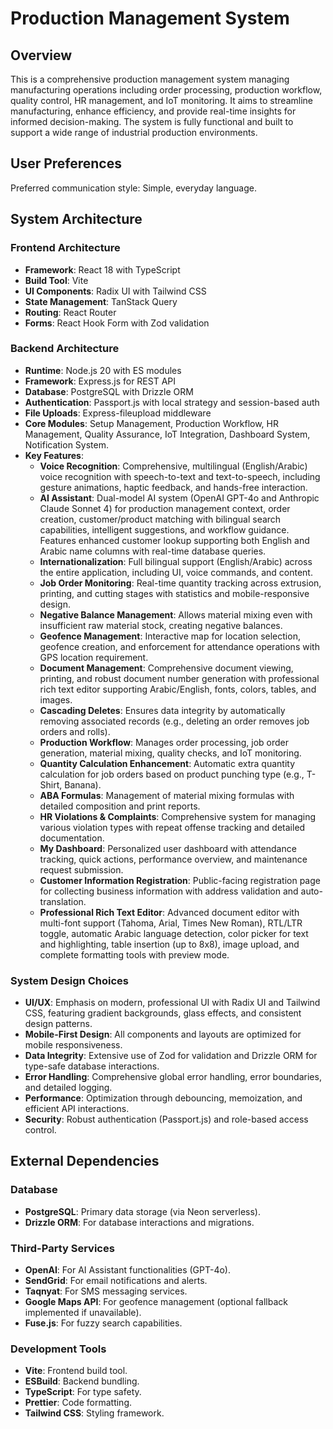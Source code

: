 # Production Management System

## Overview
This is a comprehensive production management system managing manufacturing operations including order processing, production workflow, quality control, HR management, and IoT monitoring. It aims to streamline manufacturing, enhance efficiency, and provide real-time insights for informed decision-making. The system is fully functional and built to support a wide range of industrial production environments.

## User Preferences
Preferred communication style: Simple, everyday language.

## System Architecture

### Frontend Architecture
- **Framework**: React 18 with TypeScript
- **Build Tool**: Vite
- **UI Components**: Radix UI with Tailwind CSS
- **State Management**: TanStack Query
- **Routing**: React Router
- **Forms**: React Hook Form with Zod validation

### Backend Architecture
- **Runtime**: Node.js 20 with ES modules
- **Framework**: Express.js for REST API
- **Database**: PostgreSQL with Drizzle ORM
- **Authentication**: Passport.js with local strategy and session-based auth
- **File Uploads**: Express-fileupload middleware
- **Core Modules**: Setup Management, Production Workflow, HR Management, Quality Assurance, IoT Integration, Dashboard System, Notification System.
- **Key Features**:
    - **Voice Recognition**: Comprehensive, multilingual (English/Arabic) voice recognition with speech-to-text and text-to-speech, including gesture animations, haptic feedback, and hands-free interaction.
    - **AI Assistant**: Dual-model AI system (OpenAI GPT-4o and Anthropic Claude Sonnet 4) for production management context, order creation, customer/product matching with bilingual search capabilities, intelligent suggestions, and workflow guidance. Features enhanced customer lookup supporting both English and Arabic name columns with real-time database queries.
    - **Internationalization**: Full bilingual support (English/Arabic) across the entire application, including UI, voice commands, and content.
    - **Job Order Monitoring**: Real-time quantity tracking across extrusion, printing, and cutting stages with statistics and mobile-responsive design.
    - **Negative Balance Management**: Allows material mixing even with insufficient raw material stock, creating negative balances.
    - **Geofence Management**: Interactive map for location selection, geofence creation, and enforcement for attendance operations with GPS location requirement.
    - **Document Management**: Comprehensive document viewing, printing, and robust document number generation with professional rich text editor supporting Arabic/English, fonts, colors, tables, and images.
    - **Cascading Deletes**: Ensures data integrity by automatically removing associated records (e.g., deleting an order removes job orders and rolls).
    - **Production Workflow**: Manages order processing, job order generation, material mixing, quality checks, and IoT monitoring.
    - **Quantity Calculation Enhancement**: Automatic extra quantity calculation for job orders based on product punching type (e.g., T-Shirt, Banana).
    - **ABA Formulas**: Management of material mixing formulas with detailed composition and print reports.
    - **HR Violations & Complaints**: Comprehensive system for managing various violation types with repeat offense tracking and detailed documentation.
    - **My Dashboard**: Personalized user dashboard with attendance tracking, quick actions, performance overview, and maintenance request submission.
    - **Customer Information Registration**: Public-facing registration page for collecting business information with address validation and auto-translation.
    - **Professional Rich Text Editor**: Advanced document editor with multi-font support (Tahoma, Arial, Times New Roman), RTL/LTR toggle, automatic Arabic language detection, color picker for text and highlighting, table insertion (up to 8x8), image upload, and complete formatting tools with preview mode.

### System Design Choices
- **UI/UX**: Emphasis on modern, professional UI with Radix UI and Tailwind CSS, featuring gradient backgrounds, glass effects, and consistent design patterns.
- **Mobile-First Design**: All components and layouts are optimized for mobile responsiveness.
- **Data Integrity**: Extensive use of Zod for validation and Drizzle ORM for type-safe database interactions.
- **Error Handling**: Comprehensive global error handling, error boundaries, and detailed logging.
- **Performance**: Optimization through debouncing, memoization, and efficient API interactions.
- **Security**: Robust authentication (Passport.js) and role-based access control.

## External Dependencies

### Database
- **PostgreSQL**: Primary data storage (via Neon serverless).
- **Drizzle ORM**: For database interactions and migrations.

### Third-Party Services
- **OpenAI**: For AI Assistant functionalities (GPT-4o).
- **SendGrid**: For email notifications and alerts.
- **Taqnyat**: For SMS messaging services.
- **Google Maps API**: For geofence management (optional fallback implemented if unavailable).
- **Fuse.js**: For fuzzy search capabilities.

### Development Tools
- **Vite**: Frontend build tool.
- **ESBuild**: Backend bundling.
- **TypeScript**: For type safety.
- **Prettier**: Code formatting.
- **Tailwind CSS**: Styling framework.